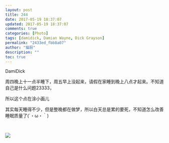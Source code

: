 ```yaml
---
layout: post
title: 244
date: 2017-05-19 18:37:07
updated: 2017-05-19 18:37:07
comments: true
categories: [Photo]
tags: [damidick, Damian Wayne, Dick Grayson]
permalink: "2433ed_fbb8a07"
author: "猫厨"
description: ""
toc: true
---
```


<p>DamiDick</p> 
<p>周四晚上十一点半睡下，周五早上没起来，请假在家睡到晚上八点才起来。不知道自己是什么问题23333，</p> 
<p>所以这个点在涂小画儿</p> 
<p>其实每天睡得不少，但是整晚都在做梦，所以白天总是累的要死，不知道怎么改善睡眠质量了(&acute;・ω・｀)</p> 
<p><br /></p>

![](https://nos.netease.com/imglf1/img/cVZNdzJtQk9JV2VGaE9GamNVdmdiL3h5alcyUkxPOG5DSjVwUm8rMGxLZVQyL2RvamRGRzZRPT0.jpg)
